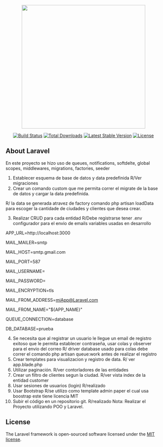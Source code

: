 <p align="center"><a href="https://laravel.com" target="_blank"><img src="https://raw.githubusercontent.com/laravel/art/master/logo-lockup/5%20SVG/2%20CMYK/1%20Full%20Color/laravel-logolockup-cmyk-red.svg" width="400"></a></p>

<p align="center">
<a href="https://travis-ci.org/laravel/framework"><img src="https://travis-ci.org/laravel/framework.svg" alt="Build Status"></a>
<a href="https://packagist.org/packages/laravel/framework"><img src="https://poser.pugx.org/laravel/framework/d/total.svg" alt="Total Downloads"></a>
<a href="https://packagist.org/packages/laravel/framework"><img src="https://poser.pugx.org/laravel/framework/v/stable.svg" alt="Latest Stable Version"></a>
<a href="https://packagist.org/packages/laravel/framework"><img src="https://poser.pugx.org/laravel/framework/license.svg" alt="License"></a>
</p>

## About Laravel
En este proyecto se hizo uso de queues, notifications, softdelte, global scopes, middlewares, migrations, factories, seeder 
1. Establecer esquema de base de datos y data predefinida R/Ver migraciones 
2. Crear un comando custom que me permita correr el migrate de la base de datos y cargar la
data predefinida.

R/ la data se generada  atravez de factory comando php artisan loadData para escoger la cantidade de ciudades y clientes que desea crear.  

3. Realizar CRUD para cada entidad R/Debe registrarse tener .env configurador para  el envio de emails
variables usadas en desarrollo  

APP_URL=http://localhost:3000  

MAIL_MAILER=smtp  

MAIL_HOST=smtp.gmail.com  

MAIL_PORT=587  

MAIL_USERNAME=  

MAIL_PASSWORD=   

MAIL_ENCRYPTION=tls  

MAIL_FROM_ADDRESS=miApp@Laravel.com  

MAIL_FROM_NAME="${APP_NAME}"  

QUEUE_CONNECTION=database  

DB_DATABASE=prueba  


4. Se necesita que al registrar un usuario le llegue un email de registro exitoso que le permita establecer
contraseña, usar colas y observer para el envio del correo R/ driver database usado para colas debe correr el comando php artisan queue:work antes de realizar el registro
5. Crear templates para visualizacion y registro de data. R/ ver app.blade.php
6. Utilizar paginación. R/ver contorladores de las entidades
7. Crear un filtro de clientes segun la ciudad. R/ver vista index de la entidad customer
8. Usar sesiones de usuarios (login) R/realizado
9. Usar Bootstrap R/se utilizo como template admin paper el cual usa boostrap este tiene licencia MIT
10. Subir el código en un repositorio git. R/realizado
Nota: Realizar el Proyecto utilizando POO y Laravel.
## License

The Laravel framework is open-sourced software licensed under the [MIT license](https://opensource.org/licenses/MIT).
